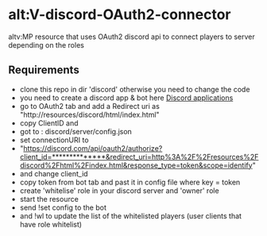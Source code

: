 # alt:V-discord-OAuth2-connector
altv:MP resource that uses OAuth2 discord api to connect players to server depending on the roles

## Requirements

* clone this repo in dir 'discord' otherwise you need to change the code
* you need to create a discord app & bot here [Discord applications](https://discord.com/developers/applications)
* go to OAuth2 tab and add a Redirect uri as "http://resources/discord/html/index.html"
* copy ClientID and 
* got to : discord/server/config.json
* set connectionURI to 
* "https://discord.com/api/oauth2/authorize?client_id=**************&redirect_uri=http%3A%2F%2Fresources%2Fdiscord%2Fhtml%2Findex.html&response_type=token&scope=identify"
* and change client_id
* copy token from bot tab and past it in config file where key = token 
* create 'whitelise' role in your discord server and 'owner' role
* start the resource
* send !set config to the bot 
* and !wl to update the list of the whitelisted players (user clients that have role whitelist)